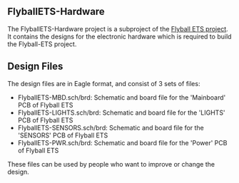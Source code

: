 ## FlyballETS-Hardware

The FlyballETS-Hardware project is a subproject of the [Flyball ETS project](https://sparkydevices.wordpress.com/tag/flyball-ets/).
It contains the designs for the electronic hardware which is required to build the Flyball-ETS project.

## Design Files

The design files are in Eagle format, and consist of 3 sets of files:
* FlyballETS-MBD.sch/brd: Schematic and board file for the 'Mainboard' PCB of Flyball ETS
* FlyballETS-LIGHTS.sch/brd: Schematic and board file for the 'LIGHTS' PCB of Flyball ETS
* FlyballETS-SENSORS.sch/brd: Schematic and board file for the 'SENSORS' PCB of Flyball ETS
* FlyballETS-PWR.sch/brd: Schematic and board file for the 'Power' PCB of Flyball ETS

These files can be used by people who want to improve or change the design.
